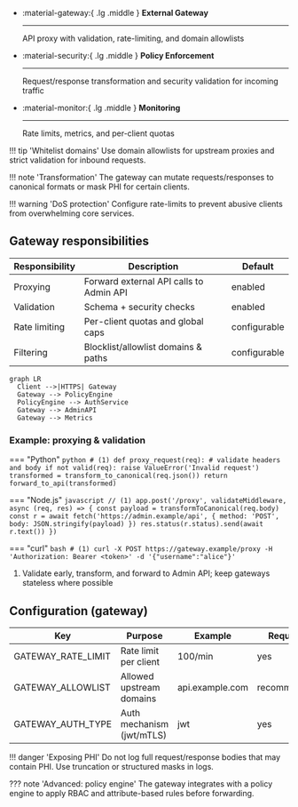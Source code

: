 <div class='grid cards' markdown>

-   :material-gateway:{ .lg .middle } **External Gateway**

    ---

    API proxy with validation, rate-limiting, and domain allowlists

-   :material-security:{ .lg .middle } **Policy Enforcement**

    ---

    Request/response transformation and security validation for incoming traffic

-   :material-monitor:{ .lg .middle } **Monitoring**

    ---

    Rate limits, metrics, and per-client quotas

</div>

!!! tip 'Whitelist domains'
    Use domain allowlists for upstream proxies and strict validation for inbound requests.

!!! note 'Transformation'
    The gateway can mutate requests/responses to canonical formats or mask PHI for certain clients.

!!! warning 'DoS protection'
    Configure rate-limits to prevent abusive clients from overwhelming core services.

## Gateway responsibilities

| Responsibility | Description | Default |
|----------------|-------------|---------|
| Proxying | Forward external API calls to Admin API | enabled |
| Validation | Schema + security checks | enabled |
| Rate limiting | Per-client quotas and global caps | configurable |
| Filtering | Blocklist/allowlist domains & paths | configurable |

```mermaid
graph LR
  Client -->|HTTPS| Gateway
  Gateway --> PolicyEngine
  PolicyEngine --> AuthService
  Gateway --> AdminAPI
  Gateway --> Metrics
```

### Example: proxying & validation

=== "Python"
    ```python
    # (1)
    def proxy_request(req):
        # validate headers and body
        if not valid(req):
            raise ValueError('Invalid request')
        transformed = transform_to_canonical(req.json())
        return forward_to_api(transformed)
    ```

=== "Node.js"
    ```javascript
    // (1)
    app.post('/proxy', validateMiddleware, async (req, res) => {
      const payload = transformToCanonical(req.body)
      const r = await fetch('https://admin.example/api', { method: 'POST', body: JSON.stringify(payload) })
      res.status(r.status).send(await r.text())
    })
    ```

=== "curl"
    ```bash
    # (1)
    curl -X POST https://gateway.example/proxy -H 'Authorization: Bearer <token>' -d '{"username":"alice"}'
    ```

1. Validate early, transform, and forward to Admin API; keep gateways stateless where possible

## Configuration (gateway)

| Key | Purpose | Example | Required |
|-----|---------|---------|----------|
| GATEWAY_RATE_LIMIT | Rate limit per client | 100/min | yes |
| GATEWAY_ALLOWLIST | Allowed upstream domains | api.example.com | recommended |
| GATEWAY_AUTH_TYPE | Auth mechanism (jwt/mTLS) | jwt | yes |

!!! danger 'Exposing PHI'
    Do not log full request/response bodies that may contain PHI. Use truncation or structured masks in logs.

??? note 'Advanced: policy engine'
    The gateway integrates with a policy engine to apply RBAC and attribute-based rules before forwarding.

[^1]: Gateway configuration should be centrally managed and deployed consistently across environments.
